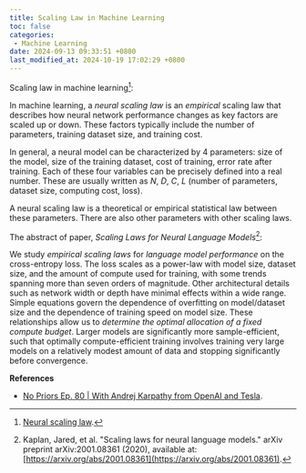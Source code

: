 ```yaml
---
title: Scaling Law in Machine Learning
toc: false
categories:
 - Machine Learning
date: 2024-09-13 09:33:51 +0800
last_modified_at: 2024-10-19 17:02:29 +0800
---
```


Scaling law in machine learning[^1]:

<div class="quote--left" markdown="1">

In machine learning, a <i class="term">neural scaling law</i> is an <i class="emphasize">empirical</i> scaling law that describes how neural network performance changes as key factors are scaled up or down. These factors typically include the number of parameters, training dataset size, and training cost.

In general, a neural model can be characterized by 4 parameters: size of the model, size of the training dataset, cost of training, error rate after training. Each of these four variables can be precisely defined into a real number. These are usually written as $N$, $D$, $C$, $L$ (number of parameters, dataset size, computing cost, loss).

A neural scaling law is a theoretical or empirical statistical law between these parameters. There are also other parameters with other scaling laws.

</div>

The abstract of paper, *Scaling Laws for Neural Language Models*[^2]: 

<div class="quote--left" markdown="1">

We study <i class="term">empirical scaling laws</i> for <i class="emphasize">language model performance</i> on the cross-entropy loss. The loss scales as a power-law with model size, dataset size, and the amount of compute used for training, with some trends spanning more than seven orders of magnitude. Other architectural details such as network width or depth have minimal effects within a wide range. Simple equations govern the dependence of overfitting on model/dataset size and the dependence of training speed on model size. These relationships allow us to <i class="emphasize">determine the optimal allocation of a fixed compute budget</i>. Larger models are significantly more sample-efficient, such that optimally compute-efficient training involves training very large models on a relatively modest amount of data and stopping significantly before convergence.

</div>

**References**

- [No Priors Ep. 80 \| With Andrej Karpathy from OpenAI and Tesla](https://www.youtube.com/watch?v=hM_h0UA7upI).

[^1]: [Neural scaling law](https://en.wikipedia.org/wiki/Neural_scaling_law).
[^2]: Kaplan, Jared, et al. "Scaling laws for neural language models." arXiv preprint arXiv:2001.08361 (2020), available at: [https://arxiv.org/abs/2001.08361](https://arxiv.org/abs/2001.08361).
